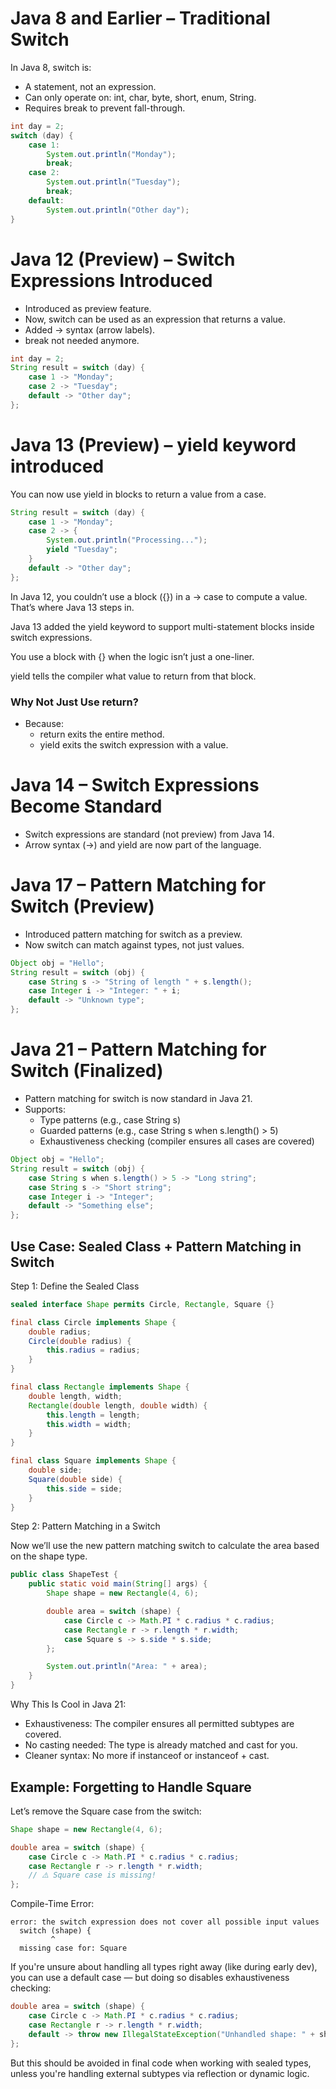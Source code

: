 # Java 8 and Earlier – Traditional Switch

In Java 8, switch is:

- A statement, not an expression.
- Can only operate on: int, char, byte, short, enum, String.
- Requires break to prevent fall-through.

```java
int day = 2;
switch (day) {
    case 1:
        System.out.println("Monday");
        break;
    case 2:
        System.out.println("Tuesday");
        break;
    default:
        System.out.println("Other day");
}

```

# Java 12 (Preview) – Switch Expressions Introduced

- Introduced as preview feature.
- Now, switch can be used as an expression that returns a value.
- Added -> syntax (arrow labels).
- break not needed anymore.

```java
int day = 2;
String result = switch (day) {
    case 1 -> "Monday";
    case 2 -> "Tuesday";
    default -> "Other day";
};

```

#  Java 13 (Preview) – yield keyword introduced

You can now use yield in blocks to return a value from a case.

```java
String result = switch (day) {
    case 1 -> "Monday";
    case 2 -> {
        System.out.println("Processing...");
        yield "Tuesday";
    }
    default -> "Other day";
};

```

In Java 12, you couldn’t use a block ({}) in a -> case to compute a value. That’s where Java 13 steps in.

Java 13 added the yield keyword to support multi-statement blocks inside switch expressions.

You use a block with {} when the logic isn’t just a one-liner.

yield tells the compiler what value to return from that block.


### Why Not Just Use return?

- Because:
  - return exits the entire method.
  - yield exits the switch expression with a value.



# Java 14 – Switch Expressions Become Standard
- Switch expressions are standard (not preview) from Java 14.
- Arrow syntax (->) and yield are now part of the language.


# Java 17 – Pattern Matching for Switch (Preview)
- Introduced pattern matching for switch as a preview.
- Now switch can match against types, not just values.

```java
Object obj = "Hello";
String result = switch (obj) {
    case String s -> "String of length " + s.length();
    case Integer i -> "Integer: " + i;
    default -> "Unknown type";
};

```

# Java 21 – Pattern Matching for Switch (Finalized)
- Pattern matching for switch is now standard in Java 21.
- Supports:
  - Type patterns (e.g., case String s)
  - Guarded patterns (e.g., case String s when s.length() > 5)
  - Exhaustiveness checking (compiler ensures all cases are covered)

```java
Object obj = "Hello";
String result = switch (obj) {
    case String s when s.length() > 5 -> "Long string";
    case String s -> "Short string";
    case Integer i -> "Integer";
    default -> "Something else";
};

```

## Use Case: Sealed Class + Pattern Matching in Switch

Step 1: Define the Sealed Class

```java
sealed interface Shape permits Circle, Rectangle, Square {}

final class Circle implements Shape {
    double radius;
    Circle(double radius) {
        this.radius = radius;
    }
}

final class Rectangle implements Shape {
    double length, width;
    Rectangle(double length, double width) {
        this.length = length;
        this.width = width;
    }
}

final class Square implements Shape {
    double side;
    Square(double side) {
        this.side = side;
    }
}

```

Step 2: Pattern Matching in a Switch

Now we’ll use the new pattern matching switch to calculate the area based on the shape type.


```java
public class ShapeTest {
    public static void main(String[] args) {
        Shape shape = new Rectangle(4, 6);

        double area = switch (shape) {
            case Circle c -> Math.PI * c.radius * c.radius;
            case Rectangle r -> r.length * r.width;
            case Square s -> s.side * s.side;
        };

        System.out.println("Area: " + area);
    }
}

```

Why This Is Cool in Java 21:

- Exhaustiveness: The compiler ensures all permitted subtypes are covered.
- No casting needed: The type is already matched and cast for you.
- Cleaner syntax: No more if instanceof or instanceof + cast.




## Example: Forgetting to Handle Square

Let’s remove the Square case from the switch:

```java
Shape shape = new Rectangle(4, 6);

double area = switch (shape) {
    case Circle c -> Math.PI * c.radius * c.radius;
    case Rectangle r -> r.length * r.width;
    // ⚠️ Square case is missing!
};

```

 Compile-Time Error:

```shell
error: the switch expression does not cover all possible input values
  switch (shape) {
         ^
  missing case for: Square

```

If you're unsure about handling all types right away (like during early dev), you can use a default case — but doing so disables exhaustiveness checking:

```java
double area = switch (shape) {
    case Circle c -> Math.PI * c.radius * c.radius;
    case Rectangle r -> r.length * r.width;
    default -> throw new IllegalStateException("Unhandled shape: " + shape);
};

```

But this should be avoided in final code when working with sealed types, unless you're handling external subtypes via reflection or dynamic logic.

